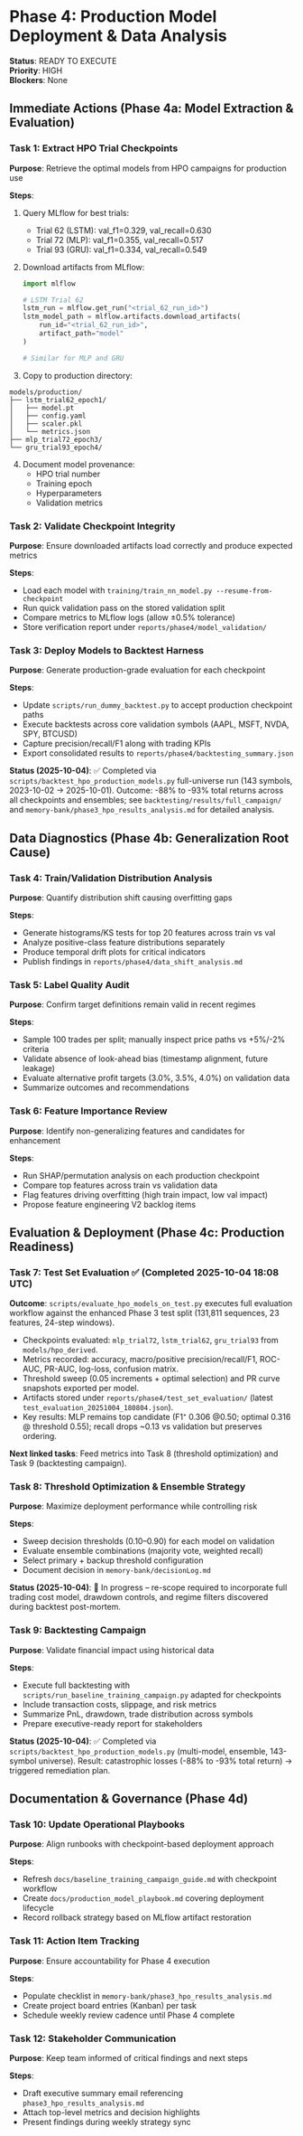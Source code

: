 # Phase 4: Production Model Deployment & Data Analysis

**Status**: READY TO EXECUTE  
**Priority**: HIGH  
**Blockers**: None

## Immediate Actions (Phase 4a: Model Extraction & Evaluation)

### Task 1: Extract HPO Trial Checkpoints

**Purpose**: Retrieve the optimal models from HPO campaigns for production use

**Steps**:
1. Query MLflow for best trials:
   - Trial 62 (LSTM): val_f1=0.329, val_recall=0.630
   - Trial 72 (MLP): val_f1=0.355, val_recall=0.517
   - Trial 93 (GRU): val_f1=0.334, val_recall=0.549

2. Download artifacts from MLflow:
   ```python
   import mlflow

   # LSTM Trial 62
   lstm_run = mlflow.get_run("<trial_62_run_id>")
   lstm_model_path = mlflow.artifacts.download_artifacts(
       run_id="<trial_62_run_id>",
       artifact_path="model"
   )

   # Similar for MLP and GRU
   ```

3. Copy to production directory:

```
models/production/
├── lstm_trial62_epoch1/
│   ├── model.pt
│   ├── config.yaml
│   ├── scaler.pkl
│   └── metrics.json
├── mlp_trial72_epoch3/
└── gru_trial93_epoch4/
```

4. Document model provenance:
   - HPO trial number
   - Training epoch
   - Hyperparameters
   - Validation metrics

### Task 2: Validate Checkpoint Integrity

**Purpose**: Ensure downloaded artifacts load correctly and produce expected metrics

**Steps**:
- Load each model with `training/train_nn_model.py --resume-from-checkpoint`
- Run quick validation pass on the stored validation split
- Compare metrics to MLflow logs (allow ±0.5% tolerance)
- Store verification report under `reports/phase4/model_validation/`

### Task 3: Deploy Models to Backtest Harness

**Purpose**: Generate production-grade evaluation for each checkpoint

**Steps**:
- Update `scripts/run_dummy_backtest.py` to accept production checkpoint paths
- Execute backtests across core validation symbols (AAPL, MSFT, NVDA, SPY, BTCUSD)
- Capture precision/recall/F1 along with trading KPIs
- Export consolidated results to `reports/phase4/backtesting_summary.json`

**Status (2025-10-04)**: ✅ Completed via `scripts/backtest_hpo_production_models.py` full-universe run (143 symbols, 2023-10-02 → 2025-10-01). Outcome: -88% to -93% total returns across all checkpoints and ensembles; see `backtesting/results/full_campaign/` and `memory-bank/phase3_hpo_results_analysis.md` for detailed analysis.

## Data Diagnostics (Phase 4b: Generalization Root Cause)

### Task 4: Train/Validation Distribution Analysis

**Purpose**: Quantify distribution shift causing overfitting gaps

**Steps**:
- Generate histograms/KS tests for top 20 features across train vs val
- Analyze positive-class feature distributions separately
- Produce temporal drift plots for critical indicators
- Publish findings in `reports/phase4/data_shift_analysis.md`

### Task 5: Label Quality Audit

**Purpose**: Confirm target definitions remain valid in recent regimes

**Steps**:
- Sample 100 trades per split; manually inspect price paths vs +5%/-2% criteria
- Validate absence of look-ahead bias (timestamp alignment, future leakage)
- Evaluate alternative profit targets (3.0%, 3.5%, 4.0%) on validation data
- Summarize outcomes and recommendations

### Task 6: Feature Importance Review

**Purpose**: Identify non-generalizing features and candidates for enhancement

**Steps**:
- Run SHAP/permutation analysis on each production checkpoint
- Compare top features across train vs validation data
- Flag features driving overfitting (high train impact, low val impact)
- Propose feature engineering V2 backlog items

## Evaluation & Deployment (Phase 4c: Production Readiness)

### Task 7: Test Set Evaluation ✅ (Completed 2025-10-04 18:08 UTC)

**Outcome**: `scripts/evaluate_hpo_models_on_test.py` executes full evaluation workflow against the enhanced Phase 3 test split (131,811 sequences, 23 features, 24-step windows).

- Checkpoints evaluated: `mlp_trial72`, `lstm_trial62`, `gru_trial93` from `models/hpo_derived`.
- Metrics recorded: accuracy, macro/positive precision/recall/F1, ROC-AUC, PR-AUC, log-loss, confusion matrix.
- Threshold sweep (0.05 increments + optimal selection) and PR curve snapshots exported per model.
- Artifacts stored under `reports/phase4/test_set_evaluation/` (latest `test_evaluation_20251004_180804.json`).
- Key results: MLP remains top candidate (F1⁺ 0.306 @0.50; optimal 0.316 @ threshold 0.55); recall drops ~0.13 vs validation but preserves ordering.

**Next linked tasks**: Feed metrics into Task 8 (threshold optimization) and Task 9 (backtesting campaign).

### Task 8: Threshold Optimization & Ensemble Strategy

**Purpose**: Maximize deployment performance while controlling risk

**Steps**:
- Sweep decision thresholds (0.10–0.90) for each model on validation
- Evaluate ensemble combinations (majority vote, weighted recall)
- Select primary + backup threshold configuration
- Document decision in `memory-bank/decisionLog.md`

**Status (2025-10-04)**: 🔄 In progress – re-scope required to incorporate full trading cost model, drawdown controls, and regime filters discovered during backtest post-mortem.

### Task 9: Backtesting Campaign

**Purpose**: Validate financial impact using historical data

**Steps**:
- Execute full backtesting with `scripts/run_baseline_training_campaign.py` adapted for checkpoints
- Include transaction costs, slippage, and risk metrics
- Summarize PnL, drawdown, trade distribution across symbols
- Prepare executive-ready report for stakeholders

**Status (2025-10-04)**: ✅ Completed via `scripts/backtest_hpo_production_models.py` (multi-model, ensemble, 143-symbol universe). Result: catastrophic losses (-88% to -93% total return) → triggered remediation plan.

## Documentation & Governance (Phase 4d)

### Task 10: Update Operational Playbooks

**Purpose**: Align runbooks with checkpoint-based deployment approach

**Steps**:
- Refresh `docs/baseline_training_campaign_guide.md` with checkpoint workflow
- Create `docs/production_model_playbook.md` covering deployment lifecycle
- Record rollback strategy based on MLflow artifact restoration

### Task 11: Action Item Tracking

**Purpose**: Ensure accountability for Phase 4 execution

**Steps**:
- Populate checklist in `memory-bank/phase3_hpo_results_analysis.md`
- Create project board entries (Kanban) per task
- Schedule weekly review cadence until Phase 4 complete

### Task 12: Stakeholder Communication

**Purpose**: Keep team informed of critical findings and next steps

**Steps**:
- Draft executive summary email referencing `phase3_hpo_results_analysis.md`
- Attach top-level metrics and decision highlights
- Present findings during weekly strategy sync
